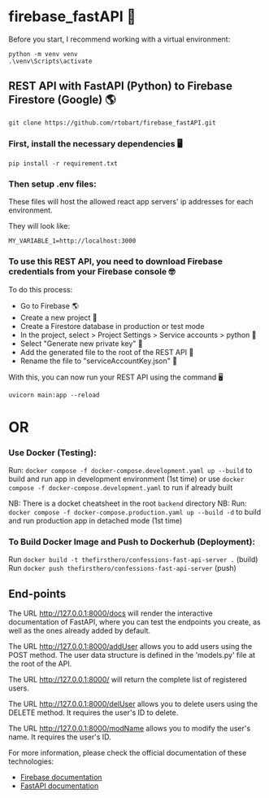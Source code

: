 # firebase_fastAPI 🚀
Before you start, I recommend working with a virtual environment:
```
python -m venv venv
.\venv\Scripts\activate
```
## REST API with FastAPI (Python) to Firebase Firestore (Google) 🌎
```
git clone https://github.com/rtobart/firebase_fastAPI.git
```

### First, install the necessary dependencies 🖥
```
pip install -r requirement.txt
```

### Then setup .env files:
These files will host the allowed react app servers' ip addresses for each environment.

They will look like:
```
MY_VARIABLE_1=http://localhost:3000
```

### To use this REST API, you need to download Firebase credentials from your Firebase console 🤓
To do this process:

- Go to Firebase 🌎
- Create a new project 🚀
- Create a Firestore database in production or test mode
- In the project, select > Project Settings > Service accounts > python 🐍
- Select "Generate new private key" 🔑
- Add the generated file to the root of the REST API 📩
- Rename the file to "serviceAccountKey.json" 📄


With this, you can now run your REST API using the command 🖥
```
uvicorn main:app --reload 
```

# OR
### Use Docker (Testing):

Run: `docker compose -f docker-compose.development.yaml up --build` to build and run app in development environment (1st time)
or use `docker compose -f docker-compose.development.yaml` to run if already built

NB: There is a docket cheatsheet in the root `backend` directory
NB: Run: `docker compose -f docker-compose.production.yaml up --build -d` to build and run production app in detached mode (1st time)

### To Build Docker Image and Push to Dockerhub (Deployment):
Run `docker build -t thefirsthero/confessions-fast-api-server .` (build)
Run `docker push thefirsthero/confessions-fast-api-server` (push)

## End-points

The URL http://127.0.0.1:8000/docs will render the interactive documentation of FastAPI, where you can test the endpoints you create, as well as the ones already added by default.

The URL http://127.0.0.1:8000/addUser allows you to add users using the POST method. The user data structure is defined in the 'models.py' file at the root of the API.

The URL http://127.0.0.1:8000/ will return the complete list of registered users.

The URL http://127.0.0.1:8000/delUser allows you to delete users using the DELETE method. It requires the user's ID to delete.

The URL http://127.0.0.1:8000/modName allows you to modify the user's name. It requires the user's ID.

For more information, please check the official documentation of these technologies:

- [Firebase documentation](https://firebase.google.com/docs?authuser=0&hl=es)
- [FastAPI documentation](https://fastapi.tiangolo.com/tutorial/)